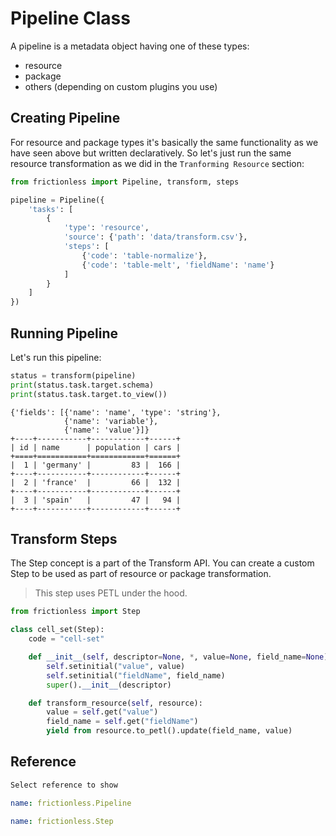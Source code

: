 # Pipeline Class

A pipeline is a metadata object having one of these types:
- resource
- package
- others (depending on custom plugins you use)

## Creating Pipeline

For resource and package types it's basically the same functionality as we have seen above but written declaratively. So let's just run the same resource transformation as we did in the `Tranforming Resource` section:

```python title="Python"
from frictionless import Pipeline, transform, steps

pipeline = Pipeline({
    'tasks': [
        {
            'type': 'resource',
            'source': {'path': 'data/transform.csv'},
            'steps': [
                {'code': 'table-normalize'},
                {'code': 'table-melt', 'fieldName': 'name'}
            ]
        }
    ]
})
```

## Running Pipeline

Let's run this pipeline:

```python title="Python"
status = transform(pipeline)
print(status.task.target.schema)
print(status.task.target.to_view())
```
```
{'fields': [{'name': 'name', 'type': 'string'},
            {'name': 'variable'},
            {'name': 'value'}]}
+----+-----------+------------+------+
| id | name      | population | cars |
+====+===========+============+======+
|  1 | 'germany' |         83 |  166 |
+----+-----------+------------+------+
|  2 | 'france'  |         66 |  132 |
+----+-----------+------------+------+
|  3 | 'spain'   |         47 |   94 |
+----+-----------+------------+------+
```

## Transform Steps

The Step concept is a part of the Transform API. You can create a custom Step to be used as part of resource or package transformation.

> This step uses PETL under the hood.

```python title="Python"
from frictionless import Step

class cell_set(Step):
    code = "cell-set"

    def __init__(self, descriptor=None, *, value=None, field_name=None):
        self.setinitial("value", value)
        self.setinitial("fieldName", field_name)
        super().__init__(descriptor)

    def transform_resource(self, resource):
        value = self.get("value")
        field_name = self.get("fieldName")
        yield from resource.to_petl().update(field_name, value)
```

## Reference

```markdown tabs=Select
Select reference to show
```

```yaml reference tabs=Pipeline
name: frictionless.Pipeline
```

```yaml reference tabs=Step
name: frictionless.Step
```
